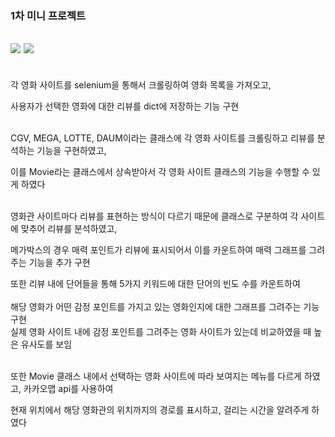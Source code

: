 ### 1차 미니 프로젝트

<img src="https://img.shields.io/badge/Python-3776AB?style=flat&logo=Python&logoColor=white"/> <img src="https://img.shields.io/badge/Selenium-43B02A?style=flat&logo=Selenium&logoColor=white"/>
---
<br>
각 영화 사이트를 selenium을 통해서 크롤링하여 영화 목록을 가져오고,

사용자가 선택한 영화에 대한 리뷰를 dict에 저장하는 기능 구현
</br>

<br>
CGV, MEGA, LOTTE, DAUM이라는 클래스에 각 영화 사이트를 크롤링하고 리뷰를 분석하는 기능을 구현하였고,

이를 Movie라는 클래스에서 상속받아서 각 영화 사이트 클래스의 기능을 수행할 수 있게 하였다
</br>

<br>
영화관 사이트마다 리뷰를 표현하는 방식이 다르기 때문에 클래스로 구분하여 각 사이트에 맞추어 리뷰를 분석하였고,

메가박스의 경우 매력 포인트가 리뷰에 표시되어서 이를 카운트하여 매력 그래프를 그려주는 기능을 추가 구현
</br>

또한 리뷰 내에 단어들을 통해 5가지 키워드에 대한 단어의 빈도 수를 카운트하여
<br>
<br>
해당 영화가 어떤 감정 포인트를 가지고 있는 영화인지에 대한 그래프를 그려주는 기능 구현
<br>
실제 영화 사이트 내에 감정 포인트를 그려주는 영화 사이트가 있는데 비교하였을 때 높은 유사도를 보임

<br>
또한 Movie 클래스 내에서 선택하는 영화 사이트에 따라 보여지는 메뉴를 다르게 하였고, 카카오맵 api를 사용하여

현재 위치에서 해당 영화관의 위치까지의 경로를 표시하고, 걸리는 시간을 알려주게 하였다
</br>
